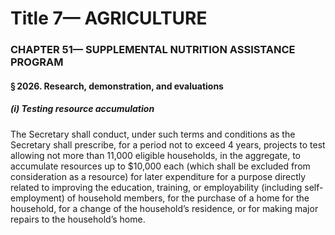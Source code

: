 
# Title 7— AGRICULTURE
### CHAPTER 51— SUPPLEMENTAL NUTRITION ASSISTANCE PROGRAM
#### § 2026. Research, demonstration, and evaluations
##### (i) Testing resource accumulation

The Secretary shall conduct, under such terms and conditions as the Secretary shall prescribe, for a period not to exceed 4 years, projects to test allowing not more than 11,000 eligible households, in the aggregate, to accumulate resources up to $10,000 each (which shall be excluded from consideration as a resource) for later expenditure for a purpose directly related to improving the education, training, or employability (including self-employment) of household members, for the purchase of a home for the household, for a change of the household’s residence, or for making major repairs to the household’s home.
